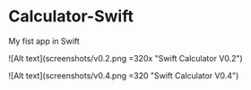 # Calculator-Swift

My fist app in Swift

![Alt text](screenshots/v0.2.png =320x "Swift Calculator V0.2")

![Alt text](screenshots/v0.4.png =320 "Swift Calculator V0.4")
